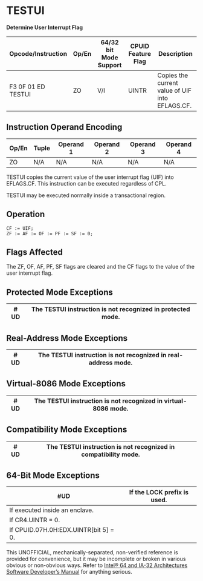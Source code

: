 # TESTUI

**Determine User Interrupt Flag**

| Opcode/Instruction | Op/En | 64/32 bit Mode Support | CPUID Feature Flag | Description                                     |
| ------------------ | ----- | ---------------------- | ------------------ | ----------------------------------------------- |
| F3 0F 01 ED TESTUI | ZO    | V/I                    | UINTR              | Copies the current value of UIF into EFLAGS.CF. |

## Instruction Operand Encoding

| Op/En | Tuple | Operand 1 | Operand 2 | Operand 3 | Operand 4 |
| ----- | ----- | --------- | --------- | --------- | --------- |
| ZO    | N/A   | N/A       | N/A       | N/A       | N/A       |

TESTUI copies the current value of the user interrupt flag (UIF) into EFLAGS.CF. This instruction can be executed regardless of CPL.

TESTUI may be executed normally inside a transactional region.

## Operation

```
CF := UIF;
ZF := AF := OF := PF := SF := 0;

```

## Flags Affected

The ZF, OF, AF, PF, SF flags are cleared and the CF flags to the value of the user interrupt flag.

## Protected Mode Exceptions

| #​​​UD | The TESTUI instruction is not recognized in protected mode. |
| ------ | ----------------------------------------------------------- |

## Real-Address Mode Exceptions

| #​​​UD | The TESTUI instruction is not recognized in real-address mode. |
| ------ | -------------------------------------------------------------- |

## Virtual-8086 Mode Exceptions

| #​​​UD | The TESTUI instruction is not recognized in virtual-8086 mode. |
| ------ | -------------------------------------------------------------- |

## Compatibility Mode Exceptions

| #​​​UD | The TESTUI instruction is not recognized in compatibility mode. |
| ------ | --------------------------------------------------------------- |

## 64-Bit Mode Exceptions

| #​​​UD                                | If the LOCK prefix is used. |
| ------------------------------------- | --------------------------- |
| If executed inside an enclave.        |
| If CR4.UINTR = 0.                     |
| If CPUID.07H.0H:EDX.UINTR[bit 5] = 0. |

This UNOFFICIAL, mechanically-separated, non-verified reference is provided for convenience, but it may be
incomplete or broken in various obvious or non-obvious
ways. Refer to [Intel® 64 and IA-32 Architectures Software Developer’s Manual](https://software.intel.com/en-us/download/intel-64-and-ia-32-architectures-sdm-combined-volumes-1-2a-2b-2c-2d-3a-3b-3c-3d-and-4) for anything serious.
